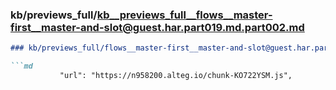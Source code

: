 ### kb/previews_full/kb__previews_full__flows__master-first__master-and-slot@guest.har.part019.md.part002.md

```md
### kb/previews_full/flows__master-first__master-and-slot@guest.har.part019.md (part 002)

```md
           "url": "https://n958200.alteg.io/chunk-KO722YSM.js",
     
```

```

```
